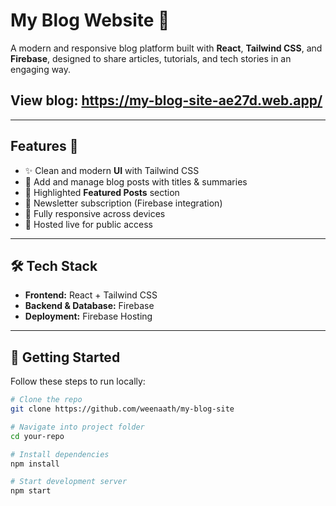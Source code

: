 # My Blog Website 🚀  

A modern and responsive blog platform built with **React**, **Tailwind CSS**, and **Firebase**, designed to share articles, tutorials, and tech stories in an engaging way.  

## View blog: https://my-blog-site-ae27d.web.app/

---

## Features 🌟 

- ✨ Clean and modern **UI** with Tailwind CSS  
- 📝 Add and manage blog posts with titles & summaries  
- 📌 Highlighted **Featured Posts** section  
- 🔔 Newsletter subscription (Firebase integration)  
- 📱 Fully responsive across devices  
- 🚀 Hosted live for public access  

---

## 🛠️ Tech Stack  

- **Frontend:** React + Tailwind CSS  
- **Backend & Database:** Firebase  
- **Deployment:** Firebase Hosting  

---

## 🚀 Getting Started  

Follow these steps to run locally:  

```bash
# Clone the repo
git clone https://github.com/weenaath/my-blog-site  

# Navigate into project folder
cd your-repo  

# Install dependencies
npm install  

# Start development server
npm start  
